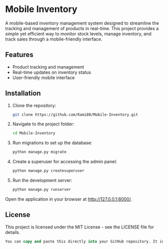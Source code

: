 # Mobile Inventory

A mobile-based inventory management system designed to streamline the tracking and management of products in real-time. This project provides a simple yet efficient way to monitor stock levels, manage inventory, and track sales through a mobile-friendly interface.

## Features
- Product tracking and management
- Real-time updates on inventory status
- User-friendly mobile interface

## Installation

1. Clone the repository:
   ```bash
   git clone https://github.com/Kami80/Mobile-Inventory.git
   ```
   
2. Navigate to the project folder:
   ```bash
   cd Mobile-Inventory
   ```
3. Run migrations to set up the database:
   ```bash
   python manage.py migrate
   ```
4. Create a superuser for accessing the admin panel:
   ```bash
   python manage.py createsuperuser
   ```
5. Run the development server:
   ```bash
   python manage.py runserver
   ```
Open the application in your browser at http://127.0.0.1:8000/.

## License
This project is licensed under the MIT License - see the LICENSE file for details.

   ```sql
   You can copy and paste this directly into your GitHub repository. It includes instructions for migrations, creating a superuser, and running the server.
   ```

